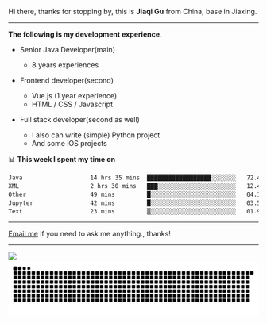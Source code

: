 Hi there, thanks for stopping by, this is **Jiaqi Gu** from China, base in Jiaxing.

---

**The following is my development experience.**

- Senior Java Developer(main)
  - 8 years experiences

- Frontend developer(second)
  - Vue.js (1 year experience)
  - HTML / CSS / Javascript
  
- Full stack developer(second as well)
  - I also can write (simple) Python project
  - And some iOS projects

📊 **This week I spent my time on**
<!--START_SECTION:waka-->

```txt
Java                   14 hrs 35 mins  ██████████████████░░░░░░░   72.45 %
XML                    2 hrs 30 mins   ███░░░░░░░░░░░░░░░░░░░░░░   12.44 %
Other                  49 mins         █░░░░░░░░░░░░░░░░░░░░░░░░   04.12 %
Jupyter                42 mins         █░░░░░░░░░░░░░░░░░░░░░░░░   03.50 %
Text                   23 mins         ▒░░░░░░░░░░░░░░░░░░░░░░░░   01.92 %
```

<!--END_SECTION:waka-->

---

[Email me](mailto:htk2klwgr@mozmail.com?subject=Hiring_from_GitHub) if you need to ask me anything., thanks!

---

![]( https://visitor-badge.glitch.me/badge?page_id=githubgujiaqi)
![]( https://github.com/droid-Q/droid-Q/raw/output/github-contribution-grid-snake.svg#gh-dark-mode-only)
